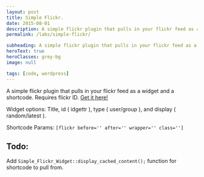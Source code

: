 ```yaml
---
layout: post
title: Simple Flickr.
date: 2015-08-01
description: A simple flickr plugin that pulls in your flickr feed as a widget and a shortcode.
permalink: /labs/simple-flickr/

subheading: A simple flickr plugin that pulls in your flickr feed as a widget and a shortcode.
heroText: true
heroClasses: grey-bg
image: null

tags: [code, wordpress]
---
```


A simple flickr plugin that pulls in your flickr feed as a widget and a shortcode. Requires flickr ID. [Get it here!](http://github.com/kiriaze/simple-flickr)

Widget options: Title, id ( idgettr ), type ( user/group ), and display ( random/latest ).

Shortcode Params: `[flickr before='' after='' wrapper='' class='']`

## Todo:

Add `Simple_Flickr_Widget::display_cached_content();` function for shortcode to pull from.
